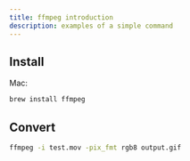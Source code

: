 ```yaml
---
title: ffmpeg introduction
description: examples of a simple command
---
```



## Install

Mac:
``` bash
brew install ffmpeg
```

## Convert

``` bash
ffmpeg -i test.mov -pix_fmt rgb8 output.gif
```

